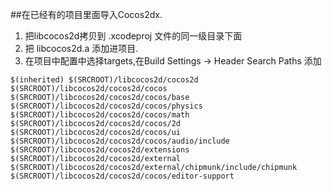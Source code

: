 ##在已经有的项目里面导入Cocos2dx.

1. 把libcocos2d拷贝到 .xcodeproj 文件的同一级目录下面
2. 把 libcocos2d.a 添加进项目.
3. 在项目中配置中选择targets,在Build Settings -> Header Search Paths 添加

`
$(inherited) $(SRCROOT)/libcocos2d/cocos2d $(SRCROOT)/libcocos2d/cocos2d/cocos $(SRCROOT)/libcocos2d/cocos2d/cocos/base $(SRCROOT)/libcocos2d/cocos2d/cocos/physics $(SRCROOT)/libcocos2d/cocos2d/cocos/math $(SRCROOT)/libcocos2d/cocos2d/cocos/2d $(SRCROOT)/libcocos2d/cocos2d/cocos/ui $(SRCROOT)/libcocos2d/cocos2d/cocos/audio/include $(SRCROOT)/libcocos2d/cocos2d/extensions $(SRCROOT)/libcocos2d/cocos2d/external $(SRCROOT)/libcocos2d/cocos2d/external/chipmunk/include/chipmunk $(SRCROOT)/libcocos2d/cocos2d/cocos/editor-support
`
